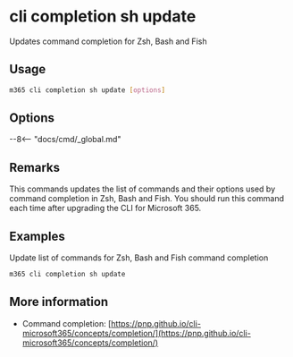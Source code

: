 # cli completion sh update

Updates command completion for Zsh, Bash and Fish

## Usage

```sh
m365 cli completion sh update [options]
```

## Options

--8<-- "docs/cmd/_global.md"

## Remarks

This commands updates the list of commands and their options used by command completion in Zsh, Bash and Fish. You should run this command each time after upgrading the CLI for Microsoft 365.

## Examples

Update list of commands for Zsh, Bash and Fish command completion

```sh
m365 cli completion sh update
```

## More information

- Command completion: [https://pnp.github.io/cli-microsoft365/concepts/completion/](https://pnp.github.io/cli-microsoft365/concepts/completion/)
